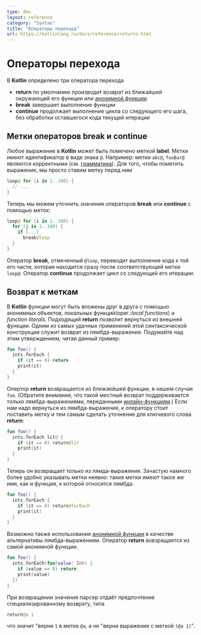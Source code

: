 ```yaml
---
type: doc
layout: reference
category: "Syntax"
title: "Операторы перехода"
url: https://kotlinlang.ru/docs/reference/returns.html
---
```


<!--# Returns and Jumps-->
# Операторы перехода

<!--Kotlin has three structural jump operators-->
В <b>Kotlin</b> определено три оператора перехода

<!--* **return** By default returns from the nearest enclosing function or [anonymous function](lambdas.html#anonymous-functions).
* **break**. Terminates the nearest enclosing loop.
* **continue**. Proceeds to the next step of the nearest enclosing loop.-->
* **return** по умолчанию производит возврат из ближайшей окружающей его функции или [анонимной функции](lambdas.md#anonymous-functions)
* **break** завершает выполнение функции
* **continue** продолжает выполнение цикла со следующего его шага, без обработки оставшегося кода текущей итерации


<!--## Break and Continue Labels-->
## Метки операторов **break** и **continue**

<!--Any expression in Kotlin may be marked with a **label**.
Labels have the form of an identifier followed by the `@` sign, for example: `abc@`, `fooBar@` are valid labels (see the [grammar](grammar.html#label)).
To label an expression, we just put a label in front of it-->
Любое выражение в <b>Kotlin</b> может быть помечено меткой **label**.
Метки имеют идентификатор в виде знака `@`. Например: метки `abc@`, `fooBar@` являются корректными
(см. [грамматика](http://kotlinlang.org/docs/reference/grammar.html#label)). Для того, чтобы пометить выражение, мы просто ставим метку перед ним

``` kotlin
loop@ for (i in 1..100) {
  // ...
}
```

<!--Now, we can qualify a **break** or a **continue** with a label:-->
Теперь мы можем уточнить значения операторов **break** или **continue** с помощью меток:

``` kotlin
loop@ for (i in 1..100) {
  for (j in 1..100) {
    if (...)
      break@loop
  }
}
```

<!--A **break** qualified with a label jumps to the execution point right after the loop marked with that label.
A **continue** proceeds to the next iteration of that loop.-->
Оператор **break**, отмеченный `@loop`, переводит выполнение кода к той его части, которая находится сразу после соответствующей метки `loop@`.
Оператор **continue** продолжает цикл со следующей его итерации.


<!--## Return at Labels-->
## Возврат к меткам

<!--With function literals, local functions and object expression, functions can be nested in Kotlin. 
Qualified **return**s allow us to return from an outer function. 
The most important use case is returning from a lambda expression. Recall that when we write this:-->
В <b>Kotlin</b> функции могут быть вложены друг в друга с помощью анонимных объектов, локальных функций(ориг.:_local functions_) и _function literals_.
Подходящий **return** позволит вернуться из внешней функции.
Одним из самых удачных применений этой синтаксической конструкции служит возврат из лямбда-выражения. Подумайте над этим утверждением, читая данный пример:

``` kotlin
fun foo() {
  ints.forEach {
    if (it == 0) return
    print(it)
  }
}
```

<!--The **return** expression returns from the nearest enclosing function, i.e. `foo`.
(Note that such non-local returns are supported only for lambda expressions passed to [inline functions](inline-functions.html).)
If we need to return from a lambda expression, we have to label it and qualify the **return**:-->
Опертор **return** возвращается из ближаейшей функции, в нашем случае `foo`.
(Обратите внимание, что такой местный возврат поддерживается только лямбда-выражениями, переданными [инлайн-функциям](http://kotlinlang.org/docs/reference/inline-functions.html).) Если нам надо вернуться из лямбда-выражения, к оператору стоит поставить метку и тем самым сделать уточнение для ключевого слова **return**:

``` kotlin
fun foo() {
  ints.forEach lit@ {
    if (it == 0) return@lit
    print(it)
  }
}
```

<!--Now, it returns only from the lambda expression. Oftentimes it is more convenient to use implicits labels:
such a label has the same name as the function to which the lambda is passed.-->
Теперь он возвращает только из лямда-выражения. Зачастую намного более удобно указывать метки неявно: такие метки имеют такое же имя, как и функция, к которой относится лямбда.  

``` kotlin
fun foo() {
  ints.forEach {
    if (it == 0) return@forEach
    print(it)
  }
}
```

<!--Alternatively, we can replace the lambda expression with an [anonymous function](lambdas.html#anonymous-functions).
A **return** statement in an anomymous function will return from the anonymous function itself.-->
Возможно также использование [анонимной функции](http://kotlinlang.org/docs/reference/lambdas.html#anonymous-functions) в качестве альтернативы лямбда-выражениям. Оператор **return** вовзращается из самой анонимной функции.

``` kotlin
fun foo() {
  ints.forEach(fun(value: Int) {
    if (value == 0) return
    print(value)
  })
}
```

<!--When returning a value, the parser gives preference to the qualified return, i.e.-->
При возвращении значения парсер отдаёт предпочтение специализированному возврату, типа

``` kotlin
return@a 1
```

<!--means "return `1` at label `@a`" and not "return a labeled expression `(@a 1)`".-->
что значит "верни `1` в метке `@a`, а не "верни выражение с меткой `(@a 1)`".

